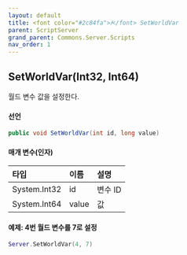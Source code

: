 ```yaml
---
layout: default
title: <font color="#2c84fa">𝑓</font> SetWorldVar
parent: ScriptServer
grand_parent: Commons.Server.Scripts
nav_order: 1
---
```


<!-- 아래로 편집 -->

## SetWorldVar(Int32, Int64)
월드 변수 값을 설정한다.

#### 선언
```cs
public void SetWorldVar(int id, long value)
```

#### 매개 변수(인자)

|타입|이름|설명|
|:-|:-|:-|
|System.Int32|id|변수 ID|
|System.Int64|value|값|

#### 예제: 4번 월드 변수를 7로 설정
```lua
Server.SetWorldVar(4, 7)
```